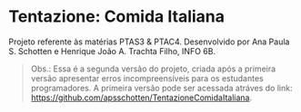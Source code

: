 # Tentazione: Comida Italiana
Projeto referente às matérias PTAS3 &amp; PTAC4. Desenvolvido por Ana Paula S. Schotten e Henrique João A. Trachta Filho, INFO 6B.
> Obs.: Essa é a segunda versão do projeto, criada após a primeira versão apresentar erros incompreensíveis para os estudantes programadores. A primeira versão pode ser acessada atráves do link: <https://github.com/apsschotten/TentazioneComidaItaliana>.